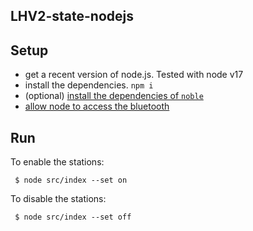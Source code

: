 LHV2-state-nodejs
-----------------

## Setup

- get a recent version of node.js. Tested with node v17
- install the dependencies. `npm i`
- (optional) [install the dependencies of `noble`](https://github.com/abandonware/noble#linux)
- [allow node to access the bluetooth](https://github.com/abandonware/noble#running-without-rootsudo-linux-specific)


## Run

To enable the stations:

` $ node src/index --set on`

To disable the stations:

` $ node src/index --set off`
